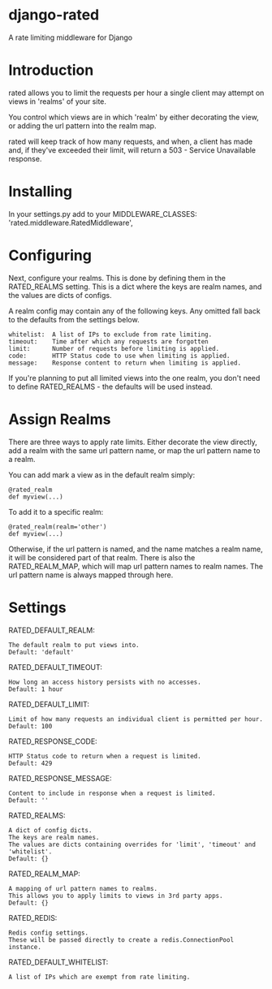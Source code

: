 django-rated
============

A rate limiting middleware for Django

Introduction
============

rated allows you to limit the requests per hour a single client may attempt on views in 'realms' of your site.

You control which views are in which 'realm' by either decorating the view, or adding the url pattern into the realm map.

rated will keep track of how many requests, and when, a client has made and, if they've exceeded their limit, will return a 503 - Service Unavailable response.

Installing
==========

In your settings.py add to your MIDDLEWARE_CLASSES:
    'rated.middleware.RatedMiddleware',

Configuring
===========

Next, configure your realms.  This is done by defining them in the RATED_REALMS setting.  This is a dict where the keys are realm names, and the values are dicts of configs.

A realm config may contain any of the following keys.  Any omitted fall back to the defaults from the settings below.

    whitelist:  A list of IPs to exclude from rate limiting.
    timeout:    Time after which any requests are forgotten
    limit:      Number of requests before limiting is applied.
    code:       HTTP Status code to use when limiting is applied.
    message:    Response content to return when limiting is applied.

If you're planning to put all limited views into the one realm, you don't need to define RATED_REALMS - the defaults will be used instead.

Assign Realms
=============

There are three ways to apply rate limits.  Either decorate the view directly, add a realm with the same url pattern name, or map the url pattern name to a realm.

You can add mark a view as in the default realm simply:

    @rated_realm
    def myview(...)

To add it to a specific realm:

    @rated_realm(realm='other')
    def myview(...)

Otherwise, if the url pattern is named, and the name matches a realm name, it will be considered part of that realm.  There is also the RATED_REALM_MAP, which will map url pattern names to realm names.  The url pattern name is always mapped through here.

Settings
========

RATED_DEFAULT_REALM:

    The default realm to put views into.
    Default: 'default'

RATED_DEFAULT_TIMEOUT:

    How long an access history persists with no accesses.
    Default: 1 hour

RATED_DEFAULT_LIMIT:

    Limit of how many requests an individual client is permitted per hour.
    Default: 100

RATED_RESPONSE_CODE:

    HTTP Status code to return when a request is limited.
    Default: 429

RATED_RESPONSE_MESSAGE:

    Content to include in response when a request is limited.
    Default: ''

RATED_REALMS:

    A dict of config dicts.
    The keys are realm names.
    The values are dicts containing overrides for 'limit', 'timeout' and 'whitelist'.
    Default: {}

RATED_REALM_MAP:

    A mapping of url pattern names to realms.
    This allows you to apply limits to views in 3rd party apps.
    Default: {}

RATED_REDIS:

    Redis config settings.
    These will be passed directly to create a redis.ConnectionPool instance.

RATED_DEFAULT_WHITELIST:

    A list of IPs which are exempt from rate limiting.
